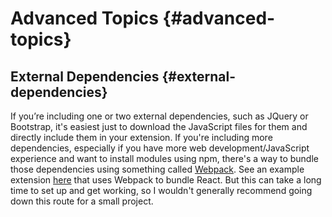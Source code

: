 # Advanced Topics {#advanced-topics}

## External Dependencies {#external-dependencies}

If you’re including one or two external dependencies, such as JQuery or Bootstrap, it's easiest just to download the JavaScript files for them and directly include them in your extension. If you're including more dependencies, especially if you have more web development/JavaScript experience and want to install modules using npm, there's a way to bundle those dependencies using something called [Webpack](https://webpack.js.org/). See an example extension [here](https://github.com/mdn/webextensions-examples/tree/master/react-es6-popup) that uses Webpack to bundle React. But this can take a long time to set up and get working, so I wouldn't generally recommend going down this route for a small project.

